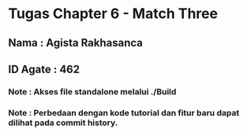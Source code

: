 # Tugas Chapter 6 - Match Three 
## Nama : Agista Rakhasanca
## ID Agate : 462
### Note : Akses file standalone melalui ./Build

### Note : Perbedaan dengan kode tutorial dan fitur baru dapat dilihat pada commit history.